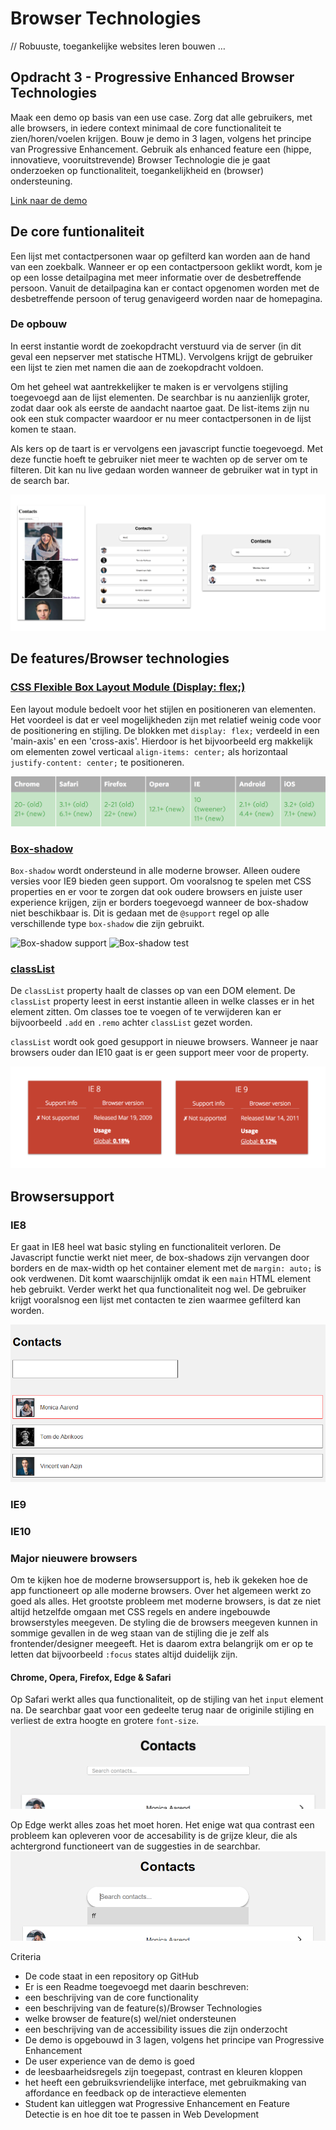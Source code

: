 # Browser Technologies
// Robuuste, toegankelijke websites leren bouwen … 

## Opdracht 3 - Progressive Enhanced Browser Technologies 
Maak een demo op basis van een use case. Zorg dat alle gebruikers, met alle browsers, in iedere context minimaal de core functionaliteit te zien/horen/voelen krijgen. Bouw je demo in 3 lagen, volgens het principe van Progressive Enhancement. Gebruik als enhanced feature een (hippe, innovatieve, vooruitstrevende) Browser Technologie die je gaat onderzoeken op functionaliteit, toegankelijkheid en (browser) ondersteuning.

[Link naar de demo](https://jamalvr.github.io/browser-technologies/opdracht3/index.html)

## De core funtionaliteit
Een lijst met contactpersonen waar op gefilterd kan worden aan de hand van een zoekbalk. Wanneer er op een contactpersoon geklikt wordt, kom je op een losse detailpagina met meer informatie over de desbetreffende persoon. Vanuit de detailpagina kan er contact opgenomen worden met de desbetreffende persoon of terug genavigeerd worden naar de homepagina.

### De opbouw
In eerst instantie wordt de zoekopdracht verstuurd via de server (in dit geval een nepserver met statische HTML). Vervolgens krijgt de gebruiker een lijst te zien met namen die aan de zoekopdracht voldoen. 

Om het geheel wat aantrekkelijker te maken is er vervolgens stijling toegevoegd aan de lijst elementen. De searchbar is nu aanzienlijk groter, zodat daar ook als eerste de aandacht naartoe gaat. De list-items zijn nu ook een stuk compacter waardoor er nu meer contactpersonen in de lijst komen te staan.

Als kers op de taart is er vervolgens een javascript functie toegevoegd. Met deze functie hoeft te gebruiker niet meer te wachten op de server om te filteren. Dit kan nu live gedaan worden wanneer de gebruiker wat in typt in de search bar.

![Opbouw](img/opbouw.png)

## De features/Browser technologies
### [CSS Flexible Box Layout Module (Display: flex;)](https://css-tricks.com/snippets/css/a-guide-to-flexbox/)
Een layout module bedoelt voor het stijlen en positioneren van elementen. Het voordeel is dat er veel mogelijkheden zijn met relatief weinig code voor de positionering en stijling. De blokken met ``display: flex;`` verdeeld in een 'main-axis' en een 'cross-axis'. Hierdoor is het bijvoorbeeld erg makkelijk om elementen zowel verticaal ``align-items: center;`` als horizontaal ``justify-content: center;`` te positioneren.

![flexbox support](img/flexsupport.png)

### [Box-shadow](https://caniuse.com/#search=box-shadow)
``Box-shadow`` wordt ondersteund in alle moderne browser. Alleen oudere versies voor IE9 bieden geen support. Om vooralsnog te spelen met CSS properties en er voor te zorgen dat ook oudere browsers en juiste user experience krijgen, zijn er borders toegevoegd wanneer de box-shadow niet beschikbaar is. Dit is gedaan met de ``@support`` regel op alle verschillende type ``box-shadow`` die zijn gebruikt.

![Box-shadow support](img/boxshadowsupport.png)
![Box-shadow test](img/boxshadowtest.png)

### [classList](https://caniuse.com/#search=classlist)
De ``classList`` property haalt de classes op van een DOM element. De ``classList`` property leest in eerst instantie alleen in welke classes er in het element zitten. Om classes toe te voegen of te verwijderen kan er bijvoorbeeld ``.add`` en ``.remo`` achter ``classList`` gezet worden. 

``classList`` wordt ook goed gesupport in nieuwe browsers. Wanneer je naar browsers ouder dan IE10 gaat is er geen support meer voor de property.

![IE Classlist](img/ieclasslist.png)

## Browsersupport
### IE8
Er gaat in IE8 heel wat basic styling en functionaliteit verloren. De Javascript functie werkt niet meer, de box-shadows zijn vervangen door borders en de max-width op het container element met de ``margin: auto;`` is ook verdwenen. Dit komt waarschijnlijk omdat ik een ``main`` HTML element heb gebruikt. Verder werkt het qua functionaliteit nog wel. De gebruiker krijgt vooralsnog een lijst met contacten te zien waarmee gefilterd kan worden.

![IE8 Test](img/ie8test.png)

### IE9

### IE10

### Major nieuwere browsers
Om te kijken hoe de moderne browsersupport is, heb ik gekeken hoe de app functioneert op alle moderne browsers. Over het algemeen werkt zo goed als alles. Het grootste probleem met moderne browsers, is dat ze niet altijd hetzelfde omgaan met CSS regels en andere ingebouwde browserstyles meegeven. De styling die de browsers meegeven kunnen in sommige gevallen in de weg staan van de stijling die je zelf als frontender/designer meegeeft. Het is daarom extra belangrijk om er op te letten dat bijvoorbeeld ``:focus`` states altijd duidelijk zijn. 

#### Chrome, Opera, Firefox, Edge & Safari
Op Safari werkt alles qua functionaliteit, op de stijling van het ``input`` element na. De searchbar gaat voor een gedeelte terug naar de originile stijling en verliest de extra hoogte en grotere ``font-size``.
![safari input css bug](img/safaricssbug.png)

Op Edge werkt alles zoas het moet horen. Het enige wat qua contrast een probleem kan opleveren voor de accesability is de grijze kleur, die als achtergrond functioneert van de suggesties in de searchbar.
![Edge suggestion contrast](img/edgecontrast.png)

Criteria
- De code staat in een repository op GitHub
- Er is een Readme toegevoegd met daarin beschreven:
- 	een beschrijving van de core functionality
- 	een beschrijving van de feature(s)/Browser Technologies
- 	welke browser de feature(s) wel/niet ondersteunen
- 	een beschrijving van de accessibility issues die zijn onderzocht
- De demo is opgebouwd in 3 lagen, volgens het principe van Progressive Enhancement
- De user experience van de demo is goed
- 	de leesbaarheidsregels zijn toegepast, contrast en kleuren kloppen
- 	het heeft een gebruiksvriendelijke interface, met gebruikmaking van affordance en feedback op de interactieve elementen
- Student kan uitleggen wat Progressive Enhancement en Feature Detectie is en hoe dit toe te passen in Web Development

 